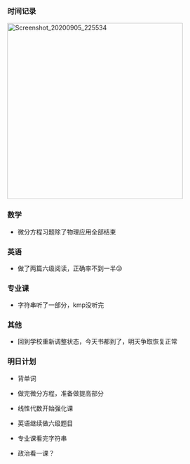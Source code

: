 ### 时间记录

<img src="https://raw.githubusercontent.com/Kong-PR/Typora-picture/master/img/Screenshot_20200905_225534.jpg" alt="Screenshot_20200905_225534" width=400 />

### 数学

- 微分方程习题除了物理应用全部结束

### 英语

- 做了两篇六级阅读，正确率不到一半:cry:

### 专业课

- 字符串听了一部分，kmp没听完

### 其他

- 回到学校重新调整状态，今天书都到了，明天争取恢复正常

### 明日计划

- 背单词

- 做完微分方程，准备做提高部分
- 线性代数开始强化课
- 英语继续做六级题目
- 专业课看完字符串
- 政治看一课？